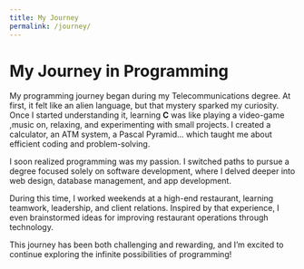 ```yaml
---
title: My Journey
permalink: /journey/
---
```


# My Journey in Programming

My programming journey began during my Telecommunications degree. At first, it felt like an alien language, but that mystery sparked my curiosity. Once I started understanding it, learning **C** was like playing a video-game ,music on, relaxing, and experimenting with small projects. I created a calculator, an ATM system, a Pascal Pyramid... which taught me about efficient coding and problem-solving.

I soon realized programming was my passion. I switched paths to pursue a degree focused solely on software development, where I delved deeper into web design, database management, and app development.

During this time, I worked weekends at a high-end restaurant, learning teamwork, leadership, and client relations. Inspired by that experience, I even brainstormed ideas for improving restaurant operations through technology.

This journey has been both challenging and rewarding, and I’m excited to continue exploring the infinite possibilities of programming!
